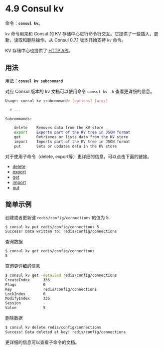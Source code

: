 # 4.9 Consul kv
命令：**`consul kv`**。

`kv` 命令用来和 Consul 的 KV 存储中心进行命令行交互。它提供了一些插入，更新，读取和删除操作。从 Consul 0.7.1 版本开始支持 `kv` 命令。

KV 存储中心也提供了 [HTTP API](../agent/http_api_kv_store.md)。

## 用法
用法：**`consul kv subcommand`**

对应 Consul 版本的 kv 文档可以使用命令 `consul kv -h` 查看更详细的信息。
```bash
Usage: consul kv <subcommand> [options] [args]

  # ...

Subcommands:

    delete    Removes data from the KV store
    export    Exports part of the KV tree in JSON format
    get       Retrieves or lists data from the KV store
    import    Imports part of the KV tree in JSON format
    put       Sets or updates data in the KV store
```

对于使用子命令（delete, export等）更详细的信息，可以点击下面的链接。
* [delete](kv_delete.md)
* [export](kv_export.md)
* [get](kv_get.md)
* [import](kv_import.md)
* [put](kv_put.md)

## 简单示例
创建或者更新键 `redis/config/connections` 的值为 5.
```bash
$ consul kv put redis/config/connections 5
Success! Data written to: redis/config/connections
```

查询数据
```bash
$ consul kv get redis/config/connections
5
```

查询更详细的信息
```bash
$ consul kv get -detailed redis/config/connections
CreateIndex      336
Flags            0
Key              redis/config/connections
LockIndex        0
ModifyIndex      336
Session          -
Value            5
```

删除数据
```bash
$ consul kv delete redis/config/connections
Success! Data deleted at key: redis/config/connections
```

更详细的信息可以查看子命令的文档。